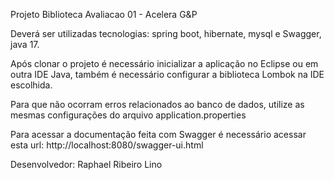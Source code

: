 Projeto Biblioteca Avaliacao 01 - Acelera G&P

Deverá ser utilizadas tecnologias: spring boot, hibernate, mysql e Swagger, java 17.

Após clonar o projeto é necessário inicializar a aplicação no Eclipse ou em outra IDE Java, também é necessário configurar a biblioteca Lombok na IDE escolhida.

Para que não ocorram erros relacionados ao banco de dados, utilize as mesmas configurações do arquivo application.properties


Para acessar a documentação feita com Swagger é necessário acessar esta url: http://localhost:8080/swagger-ui.html

Desenvolvedor: Raphael Ribeiro Lino